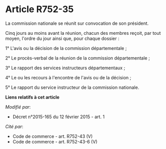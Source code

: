 # Article R752-35

La commission nationale se réunit sur convocation de son président.

Cinq jours au moins avant la réunion, chacun des membres reçoit, par tout moyen, l'ordre du jour ainsi que, pour chaque
dossier :

1° L'avis ou la décision de la commission départementale ;

2° Le procès-verbal de la réunion de la commission départementale ;

3° Le rapport des services instructeurs départementaux ;

4° Le ou les recours à l'encontre de l'avis ou de la décision ;

5° Le rapport du service instructeur de la commission nationale.

**Liens relatifs à cet article**

_Modifié par_:

  - Décret n°2015-165 du 12 février 2015 - art. 1

_Cité par_:

  - Code de commerce - art. R752-43 (V)
  - Code de commerce - art. R752-43-6 (V)
